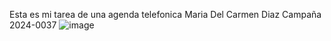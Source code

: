Esta es mi tarea de una agenda telefonica
Maria Del Carmen Diaz Campaña 2024-0037
![image](https://github.com/user-attachments/assets/97f7b629-9672-48bc-8b13-3cbf19d1da0d)
